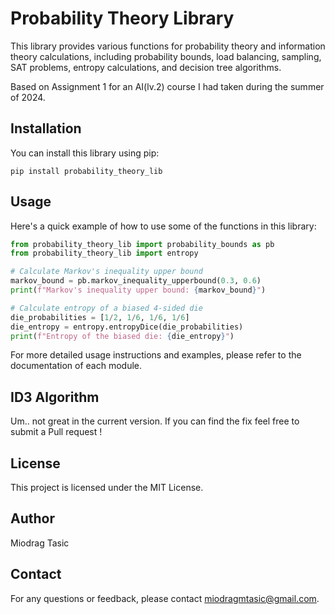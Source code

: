 # Probability Theory Library

This library provides various functions for probability theory and information theory calculations, including probability bounds, load balancing, sampling, SAT problems, entropy calculations, and decision tree algorithms.

Based on Assignment 1 for an AI(lv.2) course I had taken during the summer of 2024.

## Installation

You can install this library using pip:

```
pip install probability_theory_lib
```

## Usage

Here's a quick example of how to use some of the functions in this library:

```python
from probability_theory_lib import probability_bounds as pb
from probability_theory_lib import entropy

# Calculate Markov's inequality upper bound
markov_bound = pb.markov_inequality_upperbound(0.3, 0.6)
print(f"Markov's inequality upper bound: {markov_bound}")

# Calculate entropy of a biased 4-sided die
die_probabilities = [1/2, 1/6, 1/6, 1/6]
die_entropy = entropy.entropyDice(die_probabilities)
print(f"Entropy of the biased die: {die_entropy}")
```

For more detailed usage instructions and examples, please refer to the documentation of each module.

## ID3 Algorithm
Um.. not great in the current version. If you can find the fix feel free to submit a Pull request !

## License

This project is licensed under the MIT License.

## Author

Miodrag Tasic

## Contact

For any questions or feedback, please contact miodragmtasic@gmail.com.
